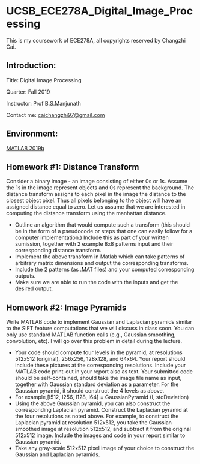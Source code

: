 # UCSB_ECE278A_Digital_Image_Processing

This is my coursework of ECE278A, all copyrights reserved by Changzhi Cai.

Introduction:
-------------
Title: Digital Image Processing

Quarter: Fall 2019

Instructor: Prof B.S.Manjunath

Contact me: caichangzhi97@gmail.com

Environment:
------------
[MATLAB 2019b](https://www.mathworks.com/products/new_products/latest_features.html?s_tid=hp_release_2019b)

Homework #1: Distance Transform
------------
Consider a binary image - an image consisting of either 0s or 1s. Assume the 1s in the image represent objects and 0s represent the background. The distance transform assigns to each pixel in the image the distance to the closest object pixel. Thus all pixels belonging to the object will have an assigned distance equal to zero. Let us assume that we are interested in computing the distance transform using the manhattan distance.
- Outline an algorithm that would compute such a transform (this should be in the form of a pseudocode or steps that one can easily follow for a computer implementation.) Include this as part of your written sumission, together with 2 example 8x8 patterns input and their corresponding distance transform.
- Implement the above transform in Matlab which can take patterns of arbitrary matrix dimensions and output the corresponding transforms. 
- Include the 2 patterns (as .MAT files) and your computed corresponding outputs.
- Make sure we are able to run the code with the inputs and get the desired output.

Homework #2: Image Pyramids
-------------
Write MATLAB code to implement Gaussian and Laplacian pyramids similar to the SIFT feature computations
that we will discuss in class soon. You can only use standard MATLAB function calls (e.g., Gaussian smoothing,
convolution, etc). I will go over this problem in detail during the lecture.
- Your code should compute four levels in the pyramid, at resolutions 512x512 (original), 256x256, 128x128, and
64x64. Your report should include these pictures at the corresponding resolutions. Include your MATLAB
code print-out in your report also as text. Your submitted code should be self-contained, should take the image
file name as input, together with Gaussian standard deviation as a parameter. For the Gaussian pyramid, it
should construct the 4 levels as above. 
- For example,[I512, I256, I128, I64] = GaussianPyramid (I, stdDeviation)
- Using the above Gaussian pyramid, you can also construct the corresponding Laplacian pyramid. Construct
the Laplacian pyramid at the four resolutions as noted above. For example, to construct the Laplacian pyramid
at resolution 512x512, you take the Gaussian smoothed image at resolution 512x512, and subtract it from the
original 512x512 image. Include the images and code in your report similar to Gaussian pyramid.
- Take any gray-scale 512x512 pixel image of your choice to construct the Gaussian and Laplacian pyramids.
